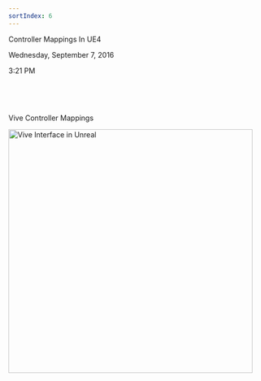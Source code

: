 ```yaml
---
sortIndex: 6
---
```

Controller Mappings In UE4

Wednesday, September 7, 2016

3:21 PM

 

 

Vive Controller Mappings

<img src="process_markdown/assets/media/image1.png" alt="Vive Interface in Unreal" style="width:5in;height:5in" />
